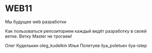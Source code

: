 # WEB11
Мы будущее web разработки


Как пользоваться репозиторием
каждый ведёт разработку в своей ветке.
Ветку Master не трогаем!

Олег Куделькин oleg_kudelkin
Илья Полетуев ilya_poletuev ilya-istep

